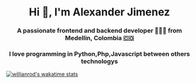 

<h1 align="center">Hi 👋, I'm Alexander Jimenez</h1>
<h3 align="center">A passionate frontend and backend developer 👨🏻‍💻 from Medellin, Colombia 🇨🇴</h3>

<p align="center">
  <h3 align="center">I love programming in Python,Php,Javascript between others technologys</h3>
</p>


[![willianrod's wakatime stats](https://github-readme-stats.vercel.app/api/wakatime?username=stevenhdz)](https://github.com/anuraghazra/github-readme-stats)
